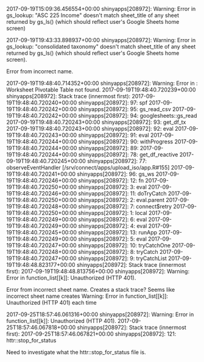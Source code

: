 2017-09-19T15:09:36.456554+00:00 shinyapps[208972]: Warning: Error in gs_lookup: "ASC 225 Income" doesn't match sheet_title of any sheet returned by gs_ls() (which should reflect user's Google Sheets home screen)

2017-09-19T19:43:33.898937+00:00 shinyapps[208972]: Warning: Error in gs_lookup: "consolidated taxonomy" doesn't match sheet_title of any sheet returned by gs_ls() (which should reflect user's Google Sheets home screen).

Error from incorrect name.

2017-09-19T19:48:40.714352+00:00 shinyapps[208972]: Warning: Error in : Worksheet Pivotable Table not found.
2017-09-19T19:48:40.720239+00:00 shinyapps[208972]: Stack trace (innermost first):
2017-09-19T19:48:40.720240+00:00 shinyapps[208972]:     97: spf
2017-09-19T19:48:40.720242+00:00 shinyapps[208972]:     95: gs_read_csv
2017-09-19T19:48:40.720242+00:00 shinyapps[208972]:     94: googlesheets::gs_read
2017-09-19T19:48:40.720243+00:00 shinyapps[208972]:     93: get_df_tx
2017-09-19T19:48:40.720243+00:00 shinyapps[208972]:     92: eval
2017-09-19T19:48:40.720243+00:00 shinyapps[208972]:     91: eval
2017-09-19T19:48:40.720244+00:00 shinyapps[208972]:     90: withProgress
2017-09-19T19:48:40.720244+00:00 shinyapps[208972]:     89: <reactive>
2017-09-19T19:48:40.720244+00:00 shinyapps[208972]:     78: get_df_reactive
2017-09-19T19:48:40.720245+00:00 shinyapps[208972]:     77: observeEventHandler [/srv/connect/apps/upload_iso/app.R#155]
2017-09-19T19:48:40.720241+00:00 shinyapps[208972]:     96: gs_ws
2017-09-19T19:48:40.720246+00:00 shinyapps[208972]:     12: fn
2017-09-19T19:48:40.720250+00:00 shinyapps[208972]:      3: eval
2017-09-19T19:48:40.720246+00:00 shinyapps[208972]:     11: doTryCatch
2017-09-19T19:48:40.720250+00:00 shinyapps[208972]:      2: eval.parent
2017-09-19T19:48:40.720248+00:00 shinyapps[208972]:      7: connect$retry
2017-09-19T19:48:40.720250+00:00 shinyapps[208972]:      1: local
2017-09-19T19:48:40.720249+00:00 shinyapps[208972]:      6: eval
2017-09-19T19:48:40.720249+00:00 shinyapps[208972]:      4: eval
2017-09-19T19:48:40.720245+00:00 shinyapps[208972]:     13: runApp
2017-09-19T19:48:40.720249+00:00 shinyapps[208972]:      5: eval
2017-09-19T19:48:40.720247+00:00 shinyapps[208972]:     10: tryCatchOne
2017-09-19T19:48:40.720248+00:00 shinyapps[208972]:      8: tryCatch
2017-09-19T19:48:40.720247+00:00 shinyapps[208972]:      9: tryCatchList
2017-09-19T19:48:48.823177+00:00 shinyapps[208972]: Stack trace (innermost first):
2017-09-19T19:48:48.813756+00:00 shinyapps[208972]: Warning: Error in function_list[[k]]: Unauthorized (HTTP 401).

Error from incorrect sheet name. Creates a stack trace?
Seems like incorrect sheet name creates Warning: Error in function_list[[k]]: Unauthorized (HTTP 401) each time

2017-09-25T18:57:46.061316+00:00 shinyapps[208972]: Warning: Error in function_list[[k]]: Unauthorized (HTTP 401).
2017-09-25T18:57:46.067818+00:00 shinyapps[208972]: Stack trace (innermost first):
2017-09-25T18:57:46.067821+00:00 shinyapps[208972]:     121: httr::stop_for_status

Need to investigate what the httr::stop_for_status file is.
